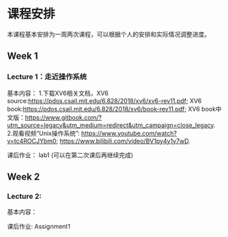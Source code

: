 # 课程安排

本课程基本安排为一周两次课程，可以根据个人的安排和实际情况调整进度。

## Week 1
### Lecture 1：走近操作系统 

基本内容：
1.下载XV6相关文档，XV6 source:https://pdos.csail.mit.edu/6.828/2018/xv6/xv6-rev11.pdf; XV6 book:https://pdos.csail.mit.edu/6.828/2018/xv6/book-rev11.pdf; XV6 book中文版：https://www.gitbook.com/?utm_source=legacy&utm_medium=redirect&utm_campaign=close_legacy.
2.观看视频“Unix操作系统”: https://www.youtube.com/watch?v=tc4ROCJYbm0; https://www.bilibili.com/video/BV1py4y1y7wD.

课后作业：
lab1 (可以在第二次课后再继续完成)

## Week 2
### Lecture 2:

基本内容：

课后作业:
Assignment1


